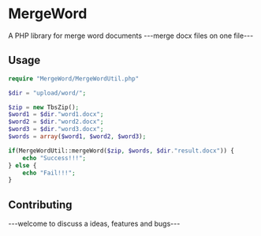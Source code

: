 # MergeWord
A PHP library for merge word documents
---merge docx files on one file---


## Usage
```php
require "MergeWord/MergeWordUtil.php"

$dir = "upload/word/";

$zip = new TbsZip();
$word1 = $dir."word1.docx";
$word2 = $dir."word2.docx";
$word3 = $dir."word3.docx";
$words = array($word1, $word2, $word3);

if(MergeWordUtil::mergeWord($zip, $words, $dir."result.docx")) {
    echo "Success!!!";
} else {
    echo "Fail!!!";
}

```

## Contributing

---welcome to discuss a ideas, features and bugs---
